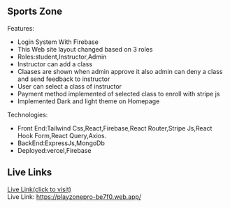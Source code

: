 ## Sports Zone

Features:
* Login System With Firebase<br>
* This Web site layout changed based on 3 roles <br>
* Roles:student,Instructor,Admin<br> 
* Instructor can add a class<br>
* Claases are shown when admin approve it also admin can deny a class and send feedback to instructor <br>
* User can select a class of instructor<br>
* Payment method implemented of selected class to enroll with stripe js<br>
* Implemented Dark and light theme on Homepage<br>

Technologies:

* Front End:Tailwind Css,React,Firebase,React Router,Stripe Js,React Hook Form,React Query,Axios.
* BackEnd:ExpressJs,MongoDb
* Deployed:vercel,Firebase


## Live Links
[ Live Link(click to visit)](https://playzonepro-be7f0.web.app/) <br>
Live Link: https://playzonepro-be7f0.web.app/